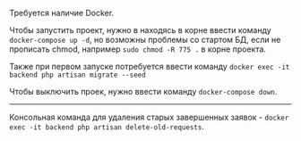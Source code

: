 Требуется наличие Docker.


Чтобы запустить проект, нужно в находясь в корне ввести команду `docker-compose up -d`, но возможны проблемы со стартом БД, если не прописать chmod, например `sudo chmod -R 775 .` в корне проекта.

Также при первом запуске потребуется ввести команду `docker exec -it backend php artisan migrate --seed`

Чтобы выключить проек, нужно ввести команду `docker-compose down`.


---

Консольная команда для удаления старых завершенных заявок - `docker exec -it backend php artisan delete-old-requests`.
